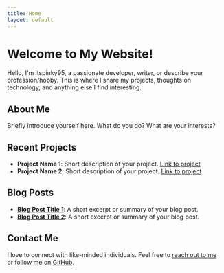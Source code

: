 ```yaml
---
title: Home
layout: default
---
```


# Welcome to My Website!

Hello, I'm itspinky95, a passionate developer, writer, or describe your profession/hobby. This is where I share my projects, thoughts on technology, and anything else I find interesting.

## About Me

Briefly introduce yourself here. What do you do? What are your interests?

## Recent Projects

- **Project Name 1**: Short description of your project. [Link to project](#)
- **Project Name 2**: Short description of your project. [Link to project](#)

## Blog Posts

- **[Blog Post Title 1](#)**: A short excerpt or summary of your blog post.
- **[Blog Post Title 2](#)**: A short excerpt or summary of your blog post.

## Contact Me

I love to connect with like-minded individuals. Feel free to [reach out to me](mailto:scottjones@netgurusolutions.co.uk) or follow me on [GitHub](https://github.com/itspinky95).
